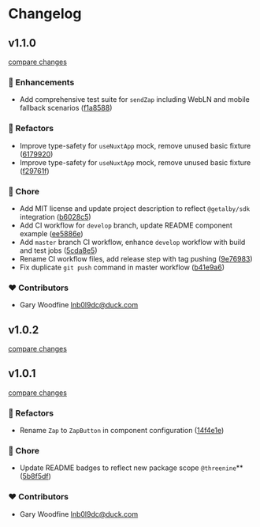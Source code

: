# Changelog


## v1.1.0

[compare changes](https://github.com/threenine/nuxt-zap/compare/v1.0.2...v1.1.0)

### 🚀 Enhancements

- Add comprehensive test suite for `sendZap` including WebLN and mobile fallback scenarios ([f1a8588](https://github.com/threenine/nuxt-zap/commit/f1a8588))

### 💅 Refactors

- Improve type-safety for `useNuxtApp` mock, remove unused basic fixture ([6179920](https://github.com/threenine/nuxt-zap/commit/6179920))
- Improve type-safety for `useNuxtApp` mock, remove unused basic fixture ([f29761f](https://github.com/threenine/nuxt-zap/commit/f29761f))

### 🏡 Chore

- Add MIT license and update project description to reflect `@getalby/sdk` integration ([b6028c5](https://github.com/threenine/nuxt-zap/commit/b6028c5))
- Add CI workflow for `develop` branch, update README component example ([ee5886e](https://github.com/threenine/nuxt-zap/commit/ee5886e))
- Add `master` branch CI workflow, enhance `develop` workflow with build and test jobs ([5cda8e5](https://github.com/threenine/nuxt-zap/commit/5cda8e5))
- Rename CI workflow files, add release step with tag pushing ([9e76983](https://github.com/threenine/nuxt-zap/commit/9e76983))
- Fix duplicate `git push` command in master workflow ([b41e9a6](https://github.com/threenine/nuxt-zap/commit/b41e9a6))

### ❤️ Contributors

- Gary Woodfine <lnb0l9dc@duck.com>

## v1.0.2

[compare changes](https://github.com/threenine/nuxt-zap/compare/v1.0.1...v1.0.2)

## v1.0.1

[compare changes](https://github.com/threenine/nuxt-zap/compare/v1.1.0...v1.0.1)

### 💅 Refactors

- Rename `Zap` to `ZapButton` in component configuration ([14f4e1e](https://github.com/threenine/nuxt-zap/commit/14f4e1e))

### 🏡 Chore

- Update README badges to reflect new package scope `@threenine`** ([5b8f5df](https://github.com/threenine/nuxt-zap/commit/5b8f5df))

### ❤️ Contributors

- Gary Woodfine <lnb0l9dc@duck.com>

